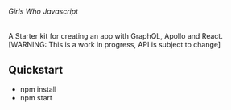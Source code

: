 ###### Girls Who Javascript
A Starter kit for creating an app with GraphQL, Apollo and React.
[WARNING: This is a work in progress, API is subject to change]

## Quickstart
  - npm install
  - npm start
